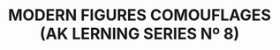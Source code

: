 ---
layout: product
title: "MODERN FIGURES COMOUFLAGES (AK LERNING SERIES Nº 8) "
price: "1400" 
desc: "Knjiga o maketarskim tehnikama"
img_path: "/assets/img/AK247.webp"
brand: "AK"
available: true
special_offer: false
new: false
soon: false
cat: "090000"
subcat: "090200"
subsubcat: "090202"
sifra: "AK247"
popular: true
---